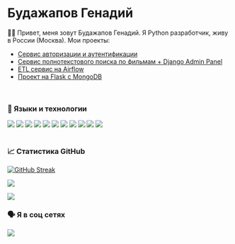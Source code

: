 # Будажапов Генадий

 🧑‍💻 Привет, меня зовут Будажапов Генадий. Я Python разработчик, живу в России (Москва). Мои проекты:
 <ul>
  <li><a href='https://github.com/GennadyBr/FastAPI_OAuth2_Redis_Jaeger_Postgres'>Сервис авторизации и аутентификации</a></li>
  <li><a href='https://github.com/GennadyBr/DjangoAdmin_PostgreSQL_2_ElasticSeach'>Сервис полнотекстового поиска по фильмам + Django Admin Panel</a></li>
  <li><a href='https://github.com/GennadyBr/Apache_Airflow_1'>ETL сервис на Airflow</a></li>
  <li><a href='https://github.com/GennadyBr/Flask_MongoDB_1'>Проект на Flask с MongoDB</a></li>
 </ul>
 <br>

### 🎹 Языки и технологии
![](https://img.shields.io/badge/Python-3776AB?style=for-the-badge&logo=python&logoColor=white)
![](https://img.shields.io/badge/Flask-000000?style=for-the-badge&logo=flask&logoColor=white)
![](https://img.shields.io/badge/Django-092E20?style=for-the-badge&logo=django&logoColor=green)
![](https://img.shields.io/badge/fastapi-109989?style=for-the-badge&logo=FASTAPI&logoColor=white)
![](https://img.shields.io/badge/HTML5-E34F26?style=for-the-badge&logo=html5&logoColor=white)
![](https://img.shields.io/badge/CSS3-1572B6?style=for-the-badge&logo=css3&logoColor=white)
![](https://img.shields.io/badge/PostgreSQL-316192?style=for-the-badge&logo=postgresql&logoColor=white)
![](https://img.shields.io/badge/SQLite-07405E?style=for-the-badge&logo=sqlite&logoColor=white)
![](https://img.shields.io/badge/Celery-3776AB?style=for-the-badge&logo=celery&logoColor=white)
![](https://img.shields.io/badge/Redis-E34F26?style=for-the-badge&logo=redis&logoColor=white)
![](https://img.shields.io/badge/Docker-2CA5E0?style=for-the-badge&logo=docker&logoColor=white)
<br><br>

### 📈 Статистика GitHub

[![GitHub Streak](https://github-readme-streak-stats.herokuapp.com/?user=GennadyBr&theme=dark)](https://git.io/streak-stats)


![](https://github-profile-summary-cards.vercel.app/api/cards/productive-time?username=GennadyBr&theme=solarized_dark)

![](https://komarev.com/ghpvc/?username=GennadyBr&color=dc143c)
<br>

### 🗣 Я в соц сетях

<a href='https://t.me/@gennadybr'>![](https://img.shields.io/badge/Telegram-2CA5E0?style=for-the-badge&logo=telegram&logoColor=white)</a>
